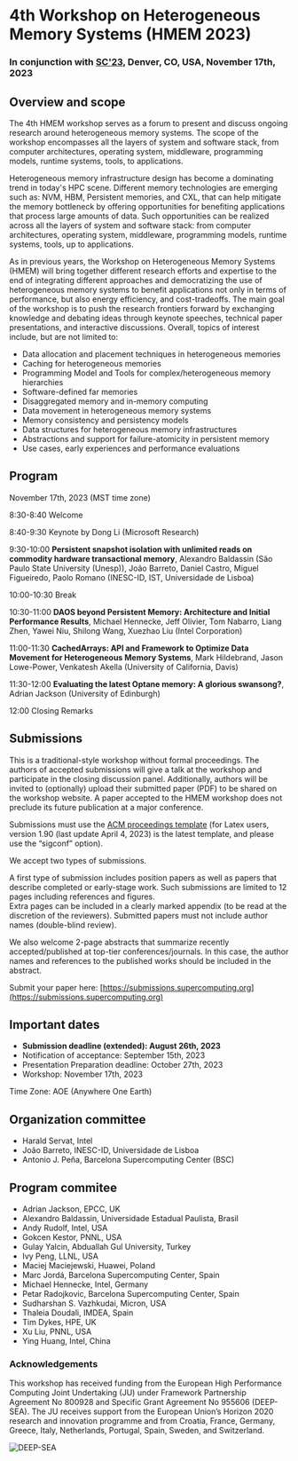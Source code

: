 # 4th Workshop on Heterogeneous Memory Systems (HMEM 2023)

### In conjunction with [SC'23](https://sc23.supercomputing.org), Denver, CO, USA, November 17th, 2023


## Overview and scope

The 4th HMEM workshop serves as a forum to present and discuss ongoing research around heterogeneous memory systems. The scope of the workshop encompasses all the layers of system and software stack, from computer architectures, operating system, middleware, programming models, runtime systems, tools, to applications.

Heterogeneous memory infrastructure design has become a dominating trend in today's HPC scene. Different memory technologies are emerging such as: NVM, HBM, Persistent memories, and CXL, that can help mitigate the memory bottleneck by offering opportunities for benefiting applications that process large amounts of data. Such opportunities can be realized across all the layers of system and software stack: from computer architectures, operating system, middleware, programming models, runtime systems, tools, up to applications.

As in previous years, the Workshop on Heterogeneous Memory Systems (HMEM) will bring together different research efforts and expertise to the end of integrating different approaches and democratizing the use of heterogeneous memory systems to benefit applications not only in terms of performance, but also energy efficiency, and cost-tradeoffs. The main goal of the workshop is to push the research frontiers forward by exchanging knowledge and debating ideas through keynote speeches, technical paper presentations, and interactive discussions. Overall, topics of interest include, but are not limited to: 

- Data allocation and placement techniques in heterogeneous memories
- Caching for heterogeneous memories
- Programming Model and Tools for complex/heterogeneous memory hierarchies
- Software-defined far memories
- Disaggregated memory and in-memory computing
- Data movement in heterogeneous memory systems 
- Memory consistency and persistency models
- Data structures for heterogeneous memory infrastructures
- Abstractions and support for failure-atomicity in persistent memory
- Use cases, early experiences and performance evaluations 

## Program

November 17th, 2023  (MST time zone)


8:30-8:40   Welcome 

8:40-9:30   Keynote by Dong Li (Microsoft Research) 

9:30-10:00   **Persistent snapshot isolation with unlimited reads on commodity hardware transactional memory**, Alexandro Baldassin (São Paulo State University (Unesp)), João Barreto, Daniel Castro, Miguel Figueiredo, Paolo Romano (INESC-ID, IST, Universidade de Lisboa) 

 10:00-10:30     Break 
 
 10:30-11:00    **DAOS beyond Persistent Memory: Architecture and Initial Performance Results**, Michael Hennecke, Jeff Olivier, Tom Nabarro, Liang Zhen, Yawei Niu, Shilong Wang, Xuezhao Liu (Intel Corporation) 
 
 11:00-11:30    **CachedArrays: API and Framework to Optimize Data Movement for Heterogeneous Memory Systems**, Mark Hildebrand, Jason Lowe-Power, Venkatesh Akella (University of California, Davis) 
 
 11:30-12:00    **Evaluating the latest Optane memory: A glorious swansong?**, Adrian Jackson (University of Edinburgh) 
 
 12:00    Closing Remarks 




## Submissions

This is a traditional-style workshop without formal proceedings. 
The authors of accepted submissions will give a talk at the workshop and participate in the closing discussion panel. Additionally, authors will be invited to (optionally) upload their submitted paper (PDF) to be shared on the workshop website. 
A paper accepted to the HMEM workshop does not preclude its future publication at a major conference.

Submissions must use the [ACM proceedings template](https://www.acm.org/publications/proceedings-template) (for Latex users, version 1.90 (last update April 4, 2023) is the latest template, and please use the “sigconf” option). 

We accept two types of submissions.

A first type of submission includes position papers as well as papers that describe completed or early-stage work.
Such submissions are limited to 12 pages including references and figures.  
Extra pages can be included in a clearly marked appendix (to be read at the discretion of the reviewers).
Submitted papers must not include author names (double-blind review).

We also welcome 2-page abstracts that summarize recently accepted/published at top-tier conferences/journals. In this case, the author names and references to the published works should be included in the abstract.

Submit your paper here: [https://submissions.supercomputing.org](https://submissions.supercomputing.org)

## Important dates 

- **Submission deadline (extended): August 26th, 2023**
- Notification of acceptance: September 15th, 2023
- Presentation Preparation deadline: October 27th, 2023
- Workshop: November 17th, 2023

Time Zone: AOE (Anywhere One Earth)


## Organization committee
- Harald Servat, Intel
- João Barreto, INESC-ID, Universidade de Lisboa
- Antonio J. Peña, Barcelona Supercomputing Center (BSC)

## Program commitee

- Adrian Jackson, EPCC, UK
- Alexandro Baldassin, Universidade Estadual Paulista, Brasil
- Andy Rudolf, Intel, USA
- Gokcen Kestor, PNNL, USA
- Gulay Yalcin, Abduallah Gul University, Turkey
- Ivy Peng, LLNL, USA
- Maciej Maciejewski, Huawei, Poland
- Marc Jordá, Barcelona Supercomputing Center, Spain
- Michael Hennecke, Intel, Germany
- Petar Radojkovic, Barcelona Supercomputing Center, Spain
- Sudharshan S. Vazhkudai, Micron, USA
- Thaleia Doudali, IMDEA, Spain
- Tim Dykes, HPE, UK
- Xu Liu, PNNL, USA
- Ying Huang, Intel, China


### Acknowledgements

This workshop has received funding from the European High Performance Computing Joint Undertaking (JU) under Framework Partnership Agreement No 800928 and Specific Grant Agreement No 955606 (DEEP-SEA). The JU receives support from the European Union’s Horizon 2020 research and innovation programme and from Croatia, France, Germany, Greece, Italy, Netherlands, Portugal, Spain, Sweden, and Switzerland. 


![DEEP-SEA](https://hmem-workshop.github.io/DEEPSEA-logo.png)
